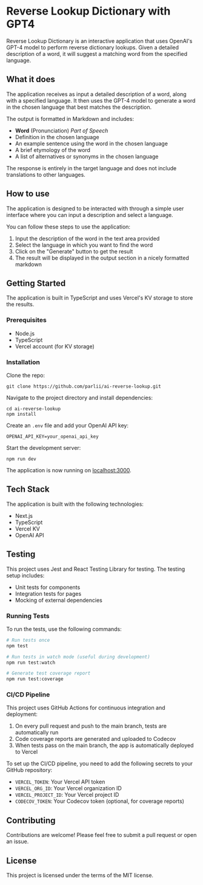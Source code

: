 # Reverse Lookup Dictionary with GPT4

Reverse Lookup Dictionary is an interactive application that uses OpenAI's GPT-4 model to perform reverse dictionary lookups. Given a detailed description of a word, it will suggest a matching word from the specified language.

## What it does

The application receives as input a detailed description of a word, along with a specified language. It then uses the GPT-4 model to generate a word in the chosen language that best matches the description.

The output is formatted in Markdown and includes:

- **Word** (Pronunciation) *Part of Speech*
- Definition in the chosen language
- An example sentence using the word in the chosen language
- A brief etymology of the word
- A list of alternatives or synonyms in the chosen language

The response is entirely in the target language and does not include translations to other languages. 

## How to use

The application is designed to be interacted with through a simple user interface where you can input a description and select a language.

You can follow these steps to use the application:

1. Input the description of the word in the text area provided
2. Select the language in which you want to find the word
3. Click on the "Generate" button to get the result
4. The result will be displayed in the output section in a nicely formatted markdown

## Getting Started

The application is built in TypeScript and uses Vercel's KV storage to store the results.

### Prerequisites

- Node.js
- TypeScript
- Vercel account (for KV storage)

### Installation

Clone the repo:
```
git clone https://github.com/parlii/ai-reverse-lookup.git
```
Navigate to the project directory and install dependencies:
```
cd ai-reverse-lookup
npm install
```
Create an `.env` file and add your OpenAI API key:
```
OPENAI_API_KEY=your_openai_api_key
```
Start the development server:
```
npm run dev
```
The application is now running on [localhost:3000](http://localhost:3000).

## Tech Stack

The application is built with the following technologies:

- Next.js
- TypeScript
- Vercel KV
- OpenAI API

## Testing

This project uses Jest and React Testing Library for testing. The testing setup includes:

- Unit tests for components
- Integration tests for pages
- Mocking of external dependencies

### Running Tests

To run the tests, use the following commands:

```bash
# Run tests once
npm test

# Run tests in watch mode (useful during development)
npm run test:watch

# Generate test coverage report
npm run test:coverage
```

### CI/CD Pipeline

This project uses GitHub Actions for continuous integration and deployment:

1. On every pull request and push to the main branch, tests are automatically run
2. Code coverage reports are generated and uploaded to Codecov
3. When tests pass on the main branch, the app is automatically deployed to Vercel

To set up the CI/CD pipeline, you need to add the following secrets to your GitHub repository:

- `VERCEL_TOKEN`: Your Vercel API token
- `VERCEL_ORG_ID`: Your Vercel organization ID
- `VERCEL_PROJECT_ID`: Your Vercel project ID
- `CODECOV_TOKEN`: Your Codecov token (optional, for coverage reports)

## Contributing

Contributions are welcome! Please feel free to submit a pull request or open an issue.

## License

This project is licensed under the terms of the MIT license.